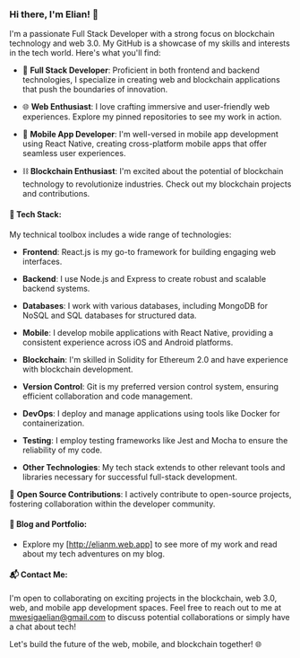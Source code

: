 ### Hi there, I'm Elian! 👋

I'm a passionate Full Stack Developer with a strong focus on blockchain technology and web 3.0. My GitHub is a showcase of my skills and interests in the tech world. Here's what you'll find:

- 💼 **Full Stack Developer**: Proficient in both frontend and backend technologies, I specialize in creating web and blockchain applications that push the boundaries of innovation.

- 🌐 **Web Enthusiast**: I love crafting immersive and user-friendly web experiences. Explore my pinned repositories to see my work in action.

- 📱 **Mobile App Developer**: I'm well-versed in mobile app development using React Native, creating cross-platform mobile apps that offer seamless user experiences.

- ⛓️ **Blockchain Enthusiast**: I'm excited about the potential of blockchain technology to revolutionize industries. Check out my blockchain projects and contributions.

#### 🔧 Tech Stack:

My technical toolbox includes a wide range of technologies:

- **Frontend**: React.js is my go-to framework for building engaging web interfaces.
  
- **Backend**: I use Node.js and Express to create robust and scalable backend systems.

- **Databases**: I work with various databases, including MongoDB for NoSQL and SQL databases for structured data.

- **Mobile**: I develop mobile applications with React Native, providing a consistent experience across iOS and Android platforms.

- **Blockchain**: I'm skilled in Solidity for Ethereum 2.0 and have experience with blockchain development.

- **Version Control**: Git is my preferred version control system, ensuring efficient collaboration and code management.

- **DevOps**: I deploy and manage applications using tools like Docker for containerization.

- **Testing**: I employ testing frameworks like Jest and Mocha to ensure the reliability of my code.

- **Other Technologies**: My tech stack extends to other relevant tools and libraries necessary for successful full-stack development.

🤝 **Open Source Contributions**: I actively contribute to open-source projects, fostering collaboration within the developer community.

#### 📝 Blog and Portfolio:

- Explore my [http://elianm.web.app] to see more of my work and read about my tech adventures on my blog.

#### 📬 Contact Me:

I'm open to collaborating on exciting projects in the blockchain, web 3.0, web, and mobile app development spaces. Feel free to reach out to me at [mwesigaelian@gmail.com](mailto:mwesigaelian@gmail.com) to discuss potential collaborations or simply have a chat about tech!

Let's build the future of the web, mobile, and blockchain together! 🌐
